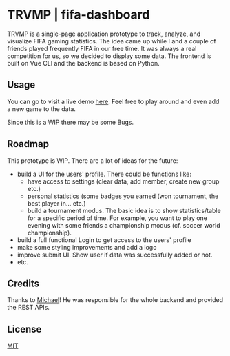 # TRVMP | fifa-dashboard

TRVMP is a single-page application prototype to track, analyze, and visualize FIFA gaming statistics. The idea came up while I and a couple of friends played frequently FIFA in our free time. It was always a real competition for us, so we decided to display some data. The frontend is built on Vue CLI and the backend is based on Python. 
 

## Usage

You can go to visit a live demo [here](https://AndreasDen.github.io/fifa-dashboard).
Feel free to play around and even add a new game to the data.

Since this is a WIP there may be some Bugs. 

## Roadmap
This prototype is WIP. There are a lot of ideas for the future: 
- build a UI for the users' profile. There could be functions like:
  - have access to settings (clear data, add member, create new group etc.)
  - personal statistics (some badges you earned (won tournament, the best player in... etc.)
  - build a tournament modus. The basic idea is to show statistics/table for a specific period of time. For example, you want to play one evening with some friends a championship modus (cf. soccer world championship).
- build a full functional Login to get access to the users' profile
- make some styling improvements and add a logo
- improve submit UI. Show user if data was successfully added or not.
- etc.

## Credits
Thanks to [Michael](https://github.com/mymindwentblvnk)! He was responsible for the whole backend and provided the REST APIs. 

## License
[MIT](https://choosealicense.com/licenses/mit/)
